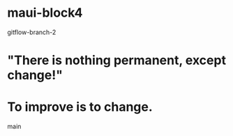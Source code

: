 # maui-block4
gitflow-branch-2
# "There is nothing permanent, except change!"
# To improve is to change.
main
